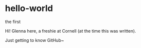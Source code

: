 # hello-world
the first

Hi! Glenna here, a freshie at Cornell (at the time this was written).

Just getting to know GitHub~
